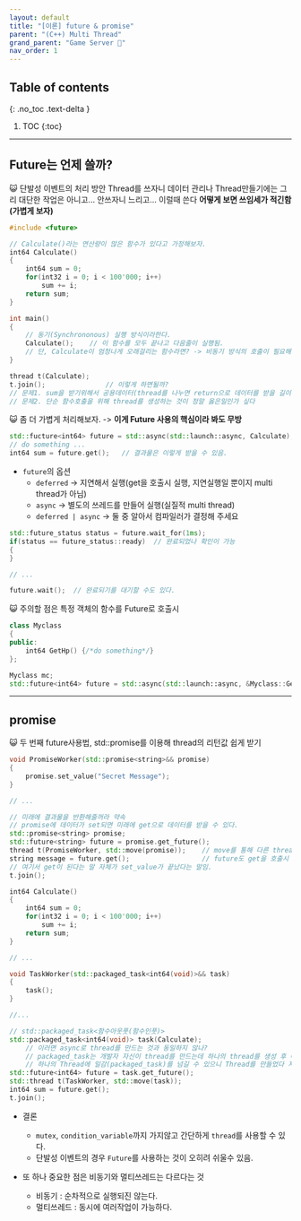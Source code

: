 ```yaml
---
layout: default
title: "[이론] future & promise"
parent: "(C++) Multi Thread"
grand_parent: "Game Server 👾"
nav_order: 1
---
```


## Table of contents
{: .no_toc .text-delta }

1. TOC
{:toc}

---

## Future는 언제 쓸까? 

😺 단발성 이벤트의 처리 방안 Thread를 쓰자니 데이터 관리나 Thread만들기에는 그리 대단한 작업은 아니고... 안쓰자니 느리고... 이럴때 쓴다 **어떻게 보면 쓰임세가 적긴함(가볍게 보자)**

```cpp
#include <future>

// Calculate()라는 연산량이 많은 함수가 있다고 가정해보자.
int64 Calculate()
{
    int64 sum = 0;
    for(int32 i = 0; i < 100'000; i++)
        sum += i;
    return sum;
}

int main()
{
    // 동기(Synchrononous) 실행 방식이라한다.
    Calculate();    // 이 함수를 모두 끝나고 다음줄이 실행됨.
    // 단, Calculate이 엄청나게 오래걸리는 함수라면? -> 비동기 방식의 호출이 필요해 진다.
}
```

```cpp
thread t(Calculate);
t.join();               // 이렇게 하면될까?
// 문제1. sum을 받기위해서 공용데이터(thread를 나누면 return으로 데이터를 받을 길이 없음)를 써야하며 안정성에 의문이 든다.
// 문제2. 단순 함수호출을 위해 thread를 생성하는 것이 정말 옳은일인가 싶다
```

😺 좀 더 가볍게 처리해보자. -> **이게 Future 사용의 핵심이라 봐도 무방**

```cpp
std::fucture<int64> future = std::async(std::launch::async, Calculate); // 여길호출하면, Calculate이 끝날때까지 여기서 정지해 있지 않고 다음줄로 넘어간다.
// do something ...
int64 sum = future.get();   // 결과물은 이렇게 받을 수 있음.
```

* `future`의 옵션
    * `deferred` -> 지연해서 실행(get을 호출시 실행, 지연실행일 뿐이지 multi thread가 아님)
    * `async` -> 별도의 쓰레드를 만들어 실행(실질적 multi thread)
    * `deferred | async` -> 둘 중 알아서 컴파일러가 결정해 주세요

```cpp
std::future_status status = future.wait_for(1ms);
if(status == future_status::ready)  // 완료되었나 확인이 가능
{
}

// ...

future.wait();  // 완료되기를 대기할 수도 있다.
```

😺 주의할 점은 특정 객체의 함수를 Future로 호출시

```cpp
class Myclass
{
public:
    int64 GetHp() {/*do something*/}
};

Myclass mc;
std::future<int64> future = std::async(std::launch::async, &Myclass::GetHp, mc);
```

---

## promise

😺 두 번째 future사용법, std::promise를 이용해 thread의 리턴값 쉽게 받기

```cpp
void PromiseWorker(std::promise<string>&& promise)
{
    promise.set_value("Secret Message");
}

// ...

// 미래에 결과물을 반환해줄꺼라 약속
// promise에 데이터가 set되면 미래에 get으로 데이터를 받을 수 있다.
std::promise<string> promise;
std::future<string> future = promise.get_future();
thread t(PromiseWorker, std::move(promise));    // move를 통해 다른 thread에 권한을 이전
string message = future.get();                  // future도 get을 호출시 삭제된다.(딱 한 번만 쓸 수 있음)
// 여기서 get이 된다는 말 자체가 set_value가 끝났다는 말임.
t.join();
```

```cpp
int64 Calculate()
{
    int64 sum = 0;
    for(int32 i = 0; i < 100'000; i++)
        sum += i;
    return sum;
}

// ...

void TaskWorker(std::packaged_task<int64(void)>&& task)
{
    task();
}

//...

// std::packaged_task<함수아웃풋(함수인풋)>
std::packaged_task<int64(void)> task(Calculate);
    // 이러면 async로 thread를 만드는 것과 동일하지 않나?
    // packaged_task는 개발자 자신이 thread를 만드는데 하나의 thread를 생성 후 여러 packaged_task를 처리하게 할 수도 있다.
    // 하나의 Thread에 일감(packaged_task)를 넘길 수 있으니 Thread를 만들었다 지웠다 할 필요가 없음
std::future<int64> future = task.get_future();
std::thread t(TaskWorker, std::move(task));
int64 sum = future.get();
t.join();
```

* 결론
    * `mutex`, `condition_variable`까지 가지않고 간단하게 `thread`를 사용할 수 있다.
    * 단발성 이벤트의 경우 `Future`를 사용하는 것이 오히려 쉬울수 있음.

* 또 하나 중요한 점은 비동기와 멀티쓰레드는 다르다는 것
    * 비동기 : 순차적으로 실행되진 않는다.
    * 멀티쓰레드 : 동시에 여러작업이 가능하다.